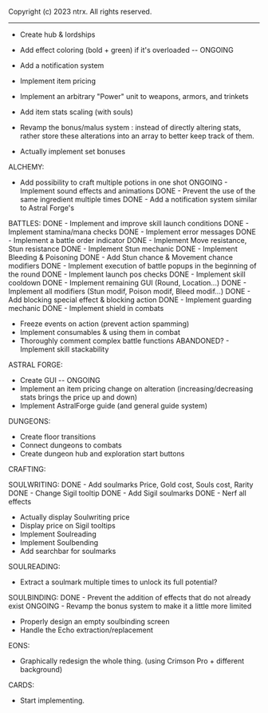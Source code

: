  Copyright (c) 2023 ntrx. All rights reserved.

 -------------------------------------------------------

- Create hub & lordships

- Add effect coloring (bold + green) if it's overloaded -- ONGOING
- Add a notification system
- Implement item pricing
- Implement an arbitrary "Power" unit to weapons, armors, and trinkets

- Add item stats scaling (with souls)
- Revamp the bonus/malus system : instead of directly altering stats, rather store these alterations into an array to better keep track of them.

- Actually implement set bonuses

ALCHEMY:
- Add possibility to craft multiple potions in one shot
ONGOING - Implement sound effects and animations
DONE - Prevent the use of the same ingredient multiple times 
DONE - Add a notification system similar to Astral Forge's

BATTLES:
DONE - Implement and improve skill launch conditions
DONE - Implement stamina/mana checks
DONE - Implement error messages
DONE - Implement a battle order indicator
DONE - Implement Move resistance, Stun resistance
DONE - Implement Stun mechanic
DONE - Implement Bleeding & Poisoning
DONE - Add Stun chance & Movement chance modifiers
DONE - Implement execution of battle popups in the beginning of the round
DONE - Implement launch pos checks
DONE - Implement skill cooldown
DONE - Implement remaining GUI (Round, Location...)
DONE - Implement all modifiers (Stun modif, Poison modif, Bleed modif...)
DONE - Add blocking special effect & blocking action
DONE - Implement guarding mechanic
DONE - Implement shield in combats
- Freeze events on action (prevent action spamming)
- Implement consumables & using them in combat
- Thoroughly comment complex battle functions
ABANDONED? - Implement skill stackability

ASTRAL FORGE:
- Create GUI -- ONGOING
- Implement an item pricing change on alteration (increasing/decreasing stats brings the price up and down)
- Implement AstralForge guide (and general guide system)

DUNGEONS:
- Create floor transitions
- Connect dungeons to combats
- Create dungeon hub and exploration start buttons

CRAFTING:

SOULWRITING:
DONE - Add soulmarks Price, Gold cost, Souls cost, Rarity
DONE - Change Sigil tooltip
DONE - Add Sigil soulmarks
DONE - Nerf all effects
- Actually display Soulwriting price
- Display price on Sigil tooltips
- Implement Soulreading
- Implement Soulbending
- Add searchbar for soulmarks

SOULREADING:
- Extract a soulmark multiple times to unlock its full potential?

SOULBINDING:
DONE - Prevent the addition of effects that do not already exist
ONGOING - Revamp the bonus system to make it a little more limited
- Properly design an empty soulbinding screen
- Handle the Echo extraction/replacement

EONS:
- Graphically redesign the whole thing. (using Crimson Pro + different background)

CARDS:
- Start implementing.